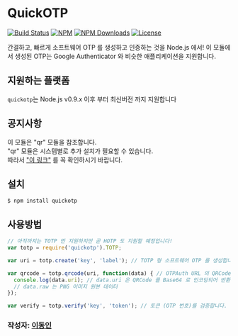 # QuickOTP

[![Build Status](https://travis-ci.org/donginl/quickotp.svg?branch=master)](https://travis-ci.org/donginl/quickotp)
[![NPM](https://img.shields.io/npm/v/quickotp.svg)](https://npmjs.org/package/quickotp)
[![NPM Downloads](https://img.shields.io/npm/dm/quickotp.svg)](https://npmjs.org/package/quickotp)
[![License](https://img.shields.io/badge/license-MIT-yellow.svg)]()

간결하고, 빠르게 소프트웨어 OTP 를 생성하고 인증하는 것을 Node.js 에서!
이 모듈에서 생성된 OTP는 Google Authenticator 와 비슷한 애플리케이션을 지원합니다.

## 지원하는 플랫폼
`quickotp`는 Node.js v0.9.x 이후 부터 최신버전 까지 지원합니다

## 공지사항
이 모듈은 "qr" 모듈을 참조합니다.<br>
"qr" 모듈은 시스템별로 추가 설치가 필요할 수 있습니다.<br>
따라서 ["이 링크"](https://www.npmjs.com/package/qr) 를 꼭 확인하시기 바랍니다.

## 설치
```
$ npm install quickotp
```

## 사용방법

```js
// 아직까지는 TOTP 만 지원하지만 곧 HOTP 도 지원할 예정입니다!
var totp = require('quickotp').TOTP;

var uri = totp.create('key', 'label'); // TOTP 형 소프트웨어 OTP 를 생성합니다! ("otpauth" 스키마를 지닌 URL 이 반환됩니다)

var qrcode = totp.qrcode(uri, function(data) { // OTPAuth URL 의 QRCode 를 생성한다.
  console.log(data.uri); // data.uri 은 QRCode 를 Base64 로 인코딩되어 반환된 것입니다. (Content-Type: image/png)
  // data.raw 는 PNG 이미지 원본 데이터
});

var verify = totp.verify('key', 'token'); // 토큰 (OTP 번호)를 검증합니다. (만약 정상이라면 true 를 반환, 아니라면 false 를 반환합니다)
```

### 작성자: [이동인](https://github.com/donginl)
